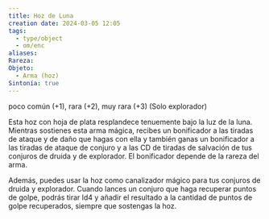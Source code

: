 ```yaml
---
title: Hoz de Luna
creation date: 2024-03-05 12:05
tags:
  - type/object
  - om/enc
aliases: 
Rareza: 
Objeto:
  - Arma (hoz)
Sintonía: true
---
```

poco común (+1), rara (+2), muy rara (+3)
(Solo explorador)

Esta hoz con hoja de plata resplandece tenuemente bajo la luz de la luna. Mientras sostienes esta arma mágica, recibes un bonificador a las tiradas de ataque y de daño que hagas con ella y también ganas un bonificador a las tiradas de ataque de conjuro y a las CD de tiradas de salvación de tus conjuros de druida y de explorador. El bonificador depende de la rareza del arma. 

Además, puedes usar la hoz como canalizador mágico para tus conjuros de druida y explorador. Cuando lances un conjuro que haga recuperar puntos de golpe, podrás tirar ld4 y añadir el resultado a la cantidad de puntos de golpe recuperados, siempre que sostengas la hoz.